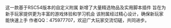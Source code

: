 这一款基于RSC54版本的自定义附属
新增了大量精选物品及实用脚本插件
旨在为新手玩家提供更为丰富的游戏体验和学习机会
该附属经过精心设计，确保新玩家能快速上手
作者QQ：475977707，欢迎广大玩家交流切磋，共同进步。
